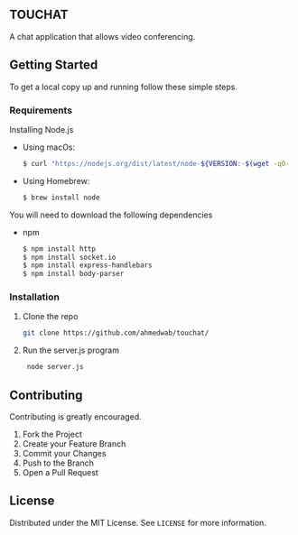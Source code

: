 <!-- ABOUT THE PROJECT -->
## TOUCHAT

A chat application that allows video conferencing.


<!-- GETTING STARTED -->
## Getting Started

To get a local copy up and running follow these simple steps.

### Requirements

Installing Node.js

* Using macOs:
  ```sh
  $ curl "https://nodejs.org/dist/latest/node-${VERSION:-$(wget -qO- https://nodejs.org/dist/latest/ | sed -nE 's|.*>node-(.*)\.pkg</a>.*|\1|p')}.pkg" > "$HOME/Downloads/node-latest.pkg" && sudo installer -store -pkg "$HOME/Downloads/node-latest.pkg" -target "/
  ```
  
* Using Homebrew:
  ```sh
  $ brew install node
  ```


You will need to download the following dependencies

* npm
  ```sh
  $ npm install http
  $ npm install socket.io
  $ npm install express-handlebars
  $ npm install body-parser
  ```



### Installation

1. Clone the repo
   ```sh
   git clone https://github.com/ahmedwab/touchat/
   ```
2. Run the server.js program
   ```sh
    node server.js
   ```








<!-- CONTRIBUTING -->
## Contributing

Contributing is greatly encouraged.

1. Fork the Project
2. Create your Feature Branch 
3. Commit your Changes 
4. Push to the Branch 
5. Open a Pull Request



<!-- LICENSE -->
## License

Distributed under the MIT License. See `LICENSE` for more information.





